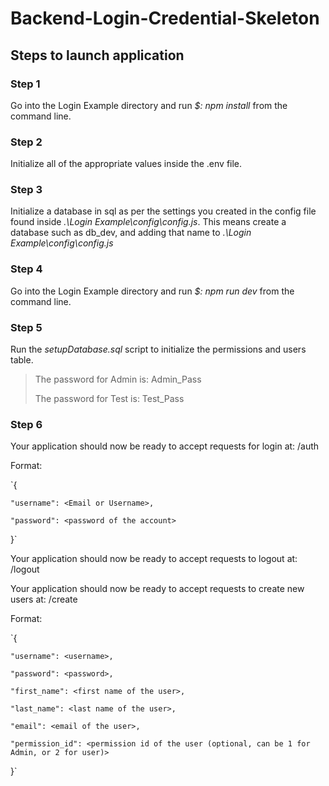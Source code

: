 # Backend-Login-Credential-Skeleton

## Steps to launch application

### Step 1
Go into the Login Example directory and run *$: npm install* from the command line.

### Step 2
Initialize all of the appropriate values inside the .env file.

### Step 3
Initialize a database in sql as per the settings you created in the config file found inside *.\Login Example\config\config.js*. This means create a database such as db_dev, and adding that name to *.\Login Example\config\config.js*

### Step 4
Go into the Login Example directory and run *$: npm run dev* from the command line.

### Step 5
Run the *setupDatabase.sql* script to initialize the permissions and users table.
>The password for Admin is: Admin_Pass
>
>The password for Test is: Test_Pass

### Step 6
Your application should now be ready to accept requests for login at: /auth <post request>
  
  Format:
  
  `{
  
    "username": <Email or Username>,
    
    "password": <password of the account>
    
  }`
  
Your application should now be ready to accept requests to logout at: /logout <get request>
  
Your application should now be ready to accept requests to create new users at: /create <post request>
  
  Format:
  
  `{
  
    "username": <username>,
    
    "password": <password>,
    
    "first_name": <first name of the user>,
    
    "last_name": <last name of the user>,
    
    "email": <email of the user>,
    
    "permission_id": <permission id of the user (optional, can be 1 for Admin, or 2 for user)>
    
  }`
